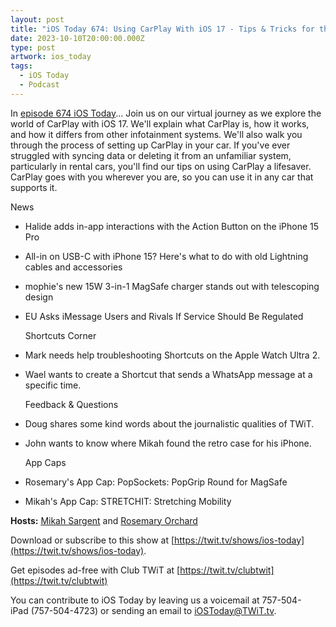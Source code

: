 ```yaml
---
layout: post
title: "iOS Today 674: Using CarPlay With iOS 17 - Tips & Tricks for the Best CarPlay Experience!"
date: 2023-10-10T20:00:00.000Z
type: post
artwork: ios_today
tags:
  - iOS Today
  - Podcast
---
```

In [episode 674 iOS Today](https://twit.tv/shows/ios-today/episodes/674)...
Join us on our virtual journey as we explore the world of CarPlay with iOS 17. We'll explain what CarPlay is, how it works, and how it differs from other infotainment systems. We'll also walk you through the process of setting up CarPlay in your car. If you've ever struggled with syncing data or deleting it from an unfamiliar system, particularly in rental cars, you'll find our tips on using CarPlay a lifesaver. CarPlay goes with you wherever you are, so you can use it in any car that supports it.

News

*   Halide adds in-app interactions with the Action Button on the iPhone 15 Pro
*   All-in on USB-C with iPhone 15? Here's what to do with old Lightning cables and accessories
*   mophie's new 15W 3-in-1 MagSafe charger stands out with telescoping design
*   EU Asks iMessage Users and Rivals If Service Should Be Regulated  
      
    Shortcuts Corner
*   Mark needs help troubleshooting Shortcuts on the Apple Watch Ultra 2.
*   Wael wants to create a Shortcut that sends a WhatsApp message at a specific time.  
      
    Feedback & Questions
*   Doug shares some kind words about the journalistic qualities of TWiT.
*   John wants to know where Mikah found the retro case for his iPhone.  
      
    App Caps
*   Rosemary's App Cap: PopSockets: PopGrip Round for MagSafe
*   Mikah's App Cap: STRETCHIT: Stretching Mobility

**Hosts:** [Mikah Sargent](https://twit.tv/people/mikah-sargent) and [Rosemary Orchard](https://twit.tv/people/rosemary-orchard)

Download or subscribe to this show at [https://twit.tv/shows/ios-today](https://twit.tv/shows/ios-today).

Get episodes ad-free with Club TWiT at [https://twit.tv/clubtwit](https://twit.tv/clubtwit)

You can contribute to iOS Today by leaving us a voicemail at 757-504-iPad (757-504-4723) or sending an email to [iOSToday@TWiT.tv](mailto:iOSToday@TWiT.tv).